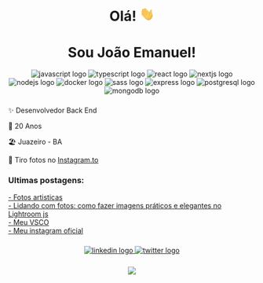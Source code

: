 <h1 align="center"> Olá!
<img src="https://raw.githubusercontent.com/ABSphreak/ABSphreak/master/gifs/Hi.gif" width="30"> 
</h1> 
<h1 align="center">Sou João Emanuel!</h1>
<div align="center">
  <img src="https://cdn.jsdelivr.net/gh/devicons/devicon/icons/javascript/javascript-original.svg" height="40" alt="javascript logo"  />
  <img src="https://cdn.jsdelivr.net/gh/devicons/devicon/icons/typescript/typescript-original.svg" height="40" alt="typescript logo"  />
  <img src="https://cdn.jsdelivr.net/gh/devicons/devicon/icons/react/react-original.svg" height="40" alt="react logo"  />
  <img src="https://cdn.jsdelivr.net/gh/devicons/devicon/icons/nextjs/nextjs-original.svg" height="40" alt="nextjs logo"  />
  <img src="https://cdn.jsdelivr.net/gh/devicons/devicon/icons/nodejs/nodejs-original.svg" height="40" alt="nodejs logo"  />
  <img src="https://cdn.jsdelivr.net/gh/devicons/devicon/icons/docker/docker-original.svg" height="40" alt="docker logo"  />
  <img src="https://cdn.jsdelivr.net/gh/devicons/devicon/icons/sass/sass-original.svg" height="40" alt="sass logo"  />
  <img src="https://cdn.jsdelivr.net/gh/devicons/devicon/icons/express/express-original.svg" height="40" alt="express logo"  />
  <img src="https://cdn.jsdelivr.net/gh/devicons/devicon/icons/postgresql/postgresql-original.svg" height="40" alt="postgresql logo"  />
  <img src="https://cdn.jsdelivr.net/gh/devicons/devicon/icons/mongodb/mongodb-original.svg" height="40" alt="mongodb logo"  />
</div>

###

<p align="left">✨ Desenvolvedor Back End</p>
<p align="left">👻 20 Anos</p>
<p align="left">🏖 Juazeiro - BA</p>
<p>🎲 Tiro fotos no <a href="https://dev.to/clintonrocha98](https://www.instagram.com/life_ujoaozinho/" target="_blank">Instagram.to</a></p>

<h3>Ultimas postagens:</h3>
<a href="https://dev.to/clintonrocha98/primeiros-passos-no-docker-m0k" target="_blank](https://www.instagram.com/p/CcjI4xkuJ7MRsVWeNZEAx2tDreSsGI0hVN_LKY0/">- Fotos artisticas</a>
<br/>
<a href="https://www.instagram.com/p/CFU4TA_J_3eZZ2_XY8gsCNVHORUKGD_3kvwKEA0/" target="_blank">- Lidando com fotos: como fazer imagens práticos e elegantes no Lightroom js</a>
<br/>
<a href="https://l.instagram.com/?u=https%3A%2F%2Fvsco.co%2Fujoaozinho26%2Fgallery&e=AT2jR1osoK84v9PYFCogyt_UFOyRS_U4lEMLfRcJemqrcAL_nNgC7UNzSNXv80expQb0990jtG63_G2rWpaVAiW5FL544GjltTijEVJe7kPhavdAlt1MaEk" target="_blank">- Meu VSCO</a>
<br/>
<a href="https://www.instagram.com/ujoaozinho266/" target="_blank">- Meu instagram oficial</a>



###

<div align="center">
  <a href="https://www.linkedin.com/in/clintonrocha/" target="_blank">
    <img src="https://raw.githubusercontent.com/maurodesouza/profile-readme-generator/master/src/assets/icons/social/linkedin/default.svg" width="52" height="40" alt="linkedin logo"  />
  </a>
  <a href="https://twitter.com/clintonrocha98" target="_blank">
    <img src="https://raw.githubusercontent.com/maurodesouza/profile-readme-generator/master/src/assets/icons/social/twitter/default.svg" width="52" height="40" alt="twitter logo"  />
  </a>

</div>

###

<div align="center">
<div display="flex" align="center">


###

<img align="center" src="https://4.bp.blogspot.com/-TBcBFMT_wM8/U4CnxAeBpwI/AAAAAAAAHwc/QWgzVVWdmZI/s1600/ONE+PIECE+2.gif"  />
</div>
